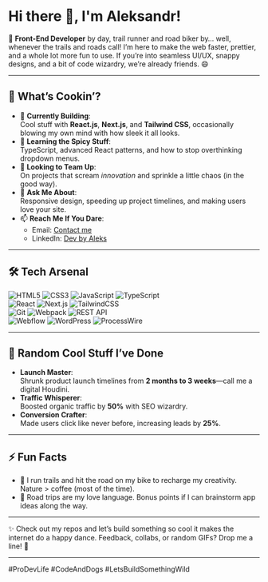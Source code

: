 # Hi there 👋, I'm Aleksandr!

🚀 **Front-End Developer** by day, trail runner and road biker by… well, whenever the trails and roads call! I’m here to make the web faster, prettier, and a whole lot more fun to use. If you’re into seamless UI/UX, snappy designs, and a bit of code wizardry, we’re already friends. 😄

---

## 🌟 What’s Cookin’?

- 🔭 **Currently Building**:  
  Cool stuff with **React.js**, **Next.js**, and **Tailwind CSS**, occasionally blowing my own mind with how sleek it all looks.  
- 🌱 **Learning the Spicy Stuff**:  
  TypeScript, advanced React patterns, and how to stop overthinking dropdown menus.  
- 👯 **Looking to Team Up**:  
  On projects that scream *innovation* and sprinkle a little chaos (in the good way).  
- 💬 **Ask Me About**:  
  Responsive design, speeding up project timelines, and making users love your site.  
- 📫 **Reach Me If You Dare**:  
  - Email: [Contact me](mailto:oleinikovbs@gmail.com)  
  - LinkedIn: [Dev by Aleks](https://www.linkedin.com/in/developedbyaleks/)  

---

## 🛠️ Tech Arsenal

![HTML5](https://img.shields.io/badge/HTML5-%23E34F26.svg?style=for-the-badge&logo=html5&logoColor=white)
![CSS3](https://img.shields.io/badge/CSS3-%231572B6.svg?style=for-the-badge&logo=css3&logoColor=white)
![JavaScript](https://img.shields.io/badge/JavaScript-%23F7DF1E.svg?style=for-the-badge&logo=javascript&logoColor=black)
![TypeScript](https://img.shields.io/badge/TypeScript-%23007ACC.svg?style=for-the-badge&logo=typescript&logoColor=white)  
![React](https://img.shields.io/badge/React-%2361DAFB.svg?style=for-the-badge&logo=react&logoColor=black)
![Next.js](https://img.shields.io/badge/Next.js-%23000000.svg?style=for-the-badge&logo=next.js&logoColor=white)
![TailwindCSS](https://img.shields.io/badge/TailwindCSS-%2338B2AC.svg?style=for-the-badge&logo=tailwind-css&logoColor=white)  
![Git](https://img.shields.io/badge/Git-%23F05032.svg?style=for-the-badge&logo=git&logoColor=white)
![Webpack](https://img.shields.io/badge/Webpack-%238DD6F9.svg?style=for-the-badge&logo=webpack&logoColor=black)
![REST API](https://img.shields.io/badge/REST-API-%23FF6F00.svg?style=for-the-badge&logo=postman&logoColor=white)  
![Webflow](https://img.shields.io/badge/Webflow-%236E56FF.svg?style=for-the-badge&logo=webflow&logoColor=white)
![WordPress](https://img.shields.io/badge/WordPress-%2321759B.svg?style=for-the-badge&logo=wordpress&logoColor=white)
![ProcessWire](https://img.shields.io/badge/ProcessWire-%23FF4088.svg?style=for-the-badge)

---

## 🚀 Random Cool Stuff I’ve Done

- **Launch Master**:  
  Shrunk product launch timelines from **2 months to 3 weeks**—call me a digital Houdini.  
- **Traffic Whisperer**:  
  Boosted organic traffic by **50%** with SEO wizardry.  
- **Conversion Crafter**:  
  Made users click like never before, increasing leads by **25%**.

---

## ⚡ Fun Facts

- 🌄 I run trails and hit the road on my bike to recharge my creativity. Nature > coffee (most of the time).  
- 🚗 Road trips are my love language. Bonus points if I can brainstorm app ideas along the way.

---

✨ Check out my repos and let’s build something so cool it makes the internet do a happy dance. Feedback, collabs, or random GIFs? Drop me a line! 🖤

---

#ProDevLife #CodeAndDogs #LetsBuildSomethingWild

